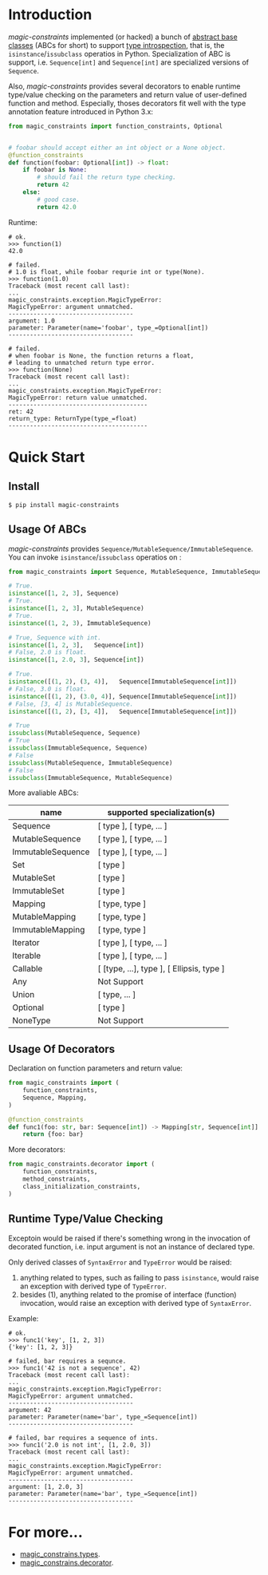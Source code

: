 # Introduction

*magic-constraints* implemented (or hacked) a bunch of [abstract base classes][1] (ABCs for short) to support [type introspection][2], that is, the `isinstance`/`issubclass` operatios in Python. Specialization of ABC is support, i.e. `Sequence[int]` and `Sequence[int]` are specialized versions of `Sequence`.

Also, *magic-constraints* provides several decorators to enable runtime type/value checking on the parameters and return value of user-defined function and method. Especially, thoses decorators fit well with the type annotation feature introduced in Python 3.x:

```python
from magic_constraints import function_constraints, Optional


# foobar should accept either an int object or a None object.
@function_constraints
def function(foobar: Optional[int]) -> float:
    if foobar is None:
        # should fail the return type checking.
        return 42
    else:
        # good case.
        return 42.0
```

Runtime:

```
# ok.
>>> function(1)
42.0

# failed.
# 1.0 is float, while foobar requrie int or type(None).
>>> function(1.0)
Traceback (most recent call last):
...
magic_constraints.exception.MagicTypeError:
MagicTypeError: argument unmatched.
-----------------------------------
argument: 1.0
parameter: Parameter(name='foobar', type_=Optional[int])
-----------------------------------

# failed.
# when foobar is None, the function returns a float,
# leading to unmatched return type error.
>>> function(None)
Traceback (most recent call last):
...
magic_constraints.exception.MagicTypeError: 
MagicTypeError: return value unmatched.
---------------------------------------
ret: 42
return_type: ReturnType(type_=float)
---------------------------------------
```

# Quick Start

## Install

```
$ pip install magic-constraints
```

## Usage Of ABCs

*magic-constraints* provides `Sequence/MutableSequence/ImmutableSequence`. You can invoke `isinstance`/`issubclass` operatios on :

```python
from magic_constraints import Sequence, MutableSequence, ImmutableSequence

# True.
isinstance([1, 2, 3], Sequence)
# True.
isinstance([1, 2, 3], MutableSequence)
# True.
isinstance((1, 2, 3), ImmutableSequence)

# True, Sequence with int.
isinstance([1, 2, 3],   Sequence[int])
# False, 2.0 is float.
isinstance([1, 2.0, 3], Sequence[int])

# True.
isinstance([(1, 2), (3, 4)],   Sequence[ImmutableSequence[int]])
# False, 3.0 is float.
isinstance([(1, 2), (3.0, 4)], Sequence[ImmutableSequence[int]])
# False, [3, 4] is MutableSequence.
isinstance([(1, 2), [3, 4]],   Sequence[ImmutableSequence[int]])

# True
issubclass(MutableSequence, Sequence)
# True
issubclass(ImmutableSequence, Sequence)
# False
issubclass(MutableSequence, ImmutableSequence)
# False
issubclass(ImmutableSequence, MutableSequence)
```

More avaliable ABCs:

| name | supported specialization(s) |
| --- | --- |
| Sequence          | [ type ], [ type, ... ] |
| MutableSequence   | [ type ], [ type, ... ] |
| ImmutableSequence | [ type ], [ type, ... ] |
| Set               | [ type ] |
| MutableSet        | [ type ] |
| ImmutableSet      | [ type ] |
| Mapping           | [ type, type ] |
| MutableMapping    | [ type, type ] |
| ImmutableMapping  | [ type, type ] |
| Iterator          | [ type ], [ type, ... ] |
| Iterable          | [ type ], [ type, ... ] |
| Callable          | [ [type, ...], type ], [ Ellipsis, type ] |
| Any               | Not Support |
| Union             | [ type, ... ] |
| Optional          | [ type ] |
| NoneType          | Not Support |


## Usage Of Decorators

Declaration on function parameters and return value:

```python
from magic_constraints import (
    function_constraints,
    Sequence, Mapping,
)

@function_constraints
def func1(foo: str, bar: Sequence[int]) -> Mapping[str, Sequence[int]]:
    return {foo: bar}
```

More decorators:

```python
from magic_constraints.decorator import (
    function_constraints,
    method_constraints,
    class_initialization_constraints,
)
```

## Runtime Type/Value Checking

Exceptoin would be raised if there's something wrong in the invocation of decorated function, i.e. input argument is not an instance of declared type. 

Only derived classes of `SyntaxError` and `TypeError` would be raised:

1. anything related to types, such as failing to pass `isinstance`, would raise an exception with derived type of `TypeError`.
2. besides (1), anything related to the promise of interface (function) invocation, would raise an exception with derived type of `SyntaxError`.

Example:

```
# ok.
>>> func1('key', [1, 2, 3])
{'key': [1, 2, 3]}

# failed, bar requires a sequnce.
>>> func1('42 is not a sequence', 42)
Traceback (most recent call last):
...
magic_constraints.exception.MagicTypeError: 
MagicTypeError: argument unmatched.
-----------------------------------
argument: 42
parameter: Parameter(name='bar', type_=Sequence[int])
-----------------------------------

# failed, bar requires a sequence of ints.
>>> func1('2.0 is not int', [1, 2.0, 3])
Traceback (most recent call last):
...
magic_constraints.exception.MagicTypeError: 
MagicTypeError: argument unmatched.
-----------------------------------
argument: [1, 2.0, 3]
parameter: Parameter(name='bar', type_=Sequence[int])
-----------------------------------
```

# For more...

* [magic_constrains.types][3].
* [magic_constrains.decorator][4].


[1]: https://docs.python.org/3/glossary.html#term-abstract-base-class
[2]: https://en.wikipedia.org/wiki/Type_introspection
[3]: https://github.com/huntzhan/magic-constraints/wiki/magic_constrains.types
[4]: https://github.com/huntzhan/magic-constraints/wiki/magic_constraints.decorator

